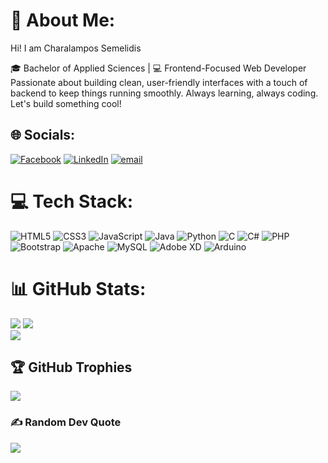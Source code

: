 # 💫 About Me:
Hi! I am Charalampos Semelidis

🎓 Bachelor of Applied Sciences | 💻 Frontend-Focused Web Developer
Passionate about building clean, user-friendly interfaces with a touch of backend to keep things running smoothly. Always learning, always coding. Let's build something cool!


## 🌐 Socials:
[![Facebook](https://img.shields.io/badge/Facebook-%231877F2.svg?style=for-the-badge&logo=Facebook&logoColor=white)](https://www.facebook.com/babissemel/) [![LinkedIn](https://img.shields.io/badge/LinkedIn-%230077B5.svg?logo=linkedin&logoColor=white)](https://www.linkedin.com/in/charalampos-semelidis-69636a227/) [![email](https://img.shields.io/badge/Email-D14836?logo=gmail&logoColor=white)](mailto:babissemel@hotmail.com) 

# 💻 Tech Stack:
![HTML5](https://img.shields.io/badge/html5-%23E34F26.svg?style=for-the-badge&logo=html5&logoColor=white) ![CSS3](https://img.shields.io/badge/css3-%231572B6.svg?style=for-the-badge&logo=css3&logoColor=white) ![JavaScript](https://img.shields.io/badge/javascript-%23323330.svg?style=for-the-badge&logo=javascript&logoColor=%23F7DF1E) ![Java](https://img.shields.io/badge/java-%23ED8B00.svg?style=for-the-badge&logo=openjdk&logoColor=white) ![Python](https://img.shields.io/badge/python-3670A0?style=for-the-badge&logo=python&logoColor=ffdd54)
![C](https://img.shields.io/badge/c-%2300599C.svg?style=for-the-badge&logo=c&logoColor=white) ![C#](https://img.shields.io/badge/c%23-%23239120.svg?style=for-the-badge&logo=csharp&logoColor=white)    ![PHP](https://img.shields.io/badge/php-%23777BB4.svg?style=for-the-badge&logo=php&logoColor=white) ![Bootstrap](https://img.shields.io/badge/bootstrap-%238511FA.svg?style=for-the-badge&logo=bootstrap&logoColor=white) ![Apache](https://img.shields.io/badge/apache-%23D42029.svg?style=for-the-badge&logo=apache&logoColor=white) ![MySQL](https://img.shields.io/badge/mysql-4479A1.svg?style=for-the-badge&logo=mysql&logoColor=white) ![Adobe XD](https://img.shields.io/badge/Adobe%20XD-470137?style=for-the-badge&logo=Adobe%20XD&logoColor=#FF61F6) ![Arduino](https://img.shields.io/badge/-Arduino-00979D?style=for-the-badge&logo=Arduino&logoColor=white)
# 📊 GitHub Stats:
![](https://github-readme-stats.vercel.app/api/top-langs/?username=champos4&theme=dark&hide_border=false&include_all_commits=false&count_private=false&layout=compact)
![](https://nirzak-streak-stats.vercel.app/?user=champos4&theme=dark&hide_border=false)<br/>
![](https://github-readme-stats.vercel.app/api?username=champos4&theme=dark&hide_border=false&include_all_commits=false&count_private=false)<br/>


## 🏆 GitHub Trophies
![](https://github-profile-trophy.vercel.app/?username=champos4&theme=transparent&no-frame=false&no-bg=true&margin-w=4)

### ✍️ Random Dev Quote
![](https://quotes-github-readme.vercel.app/api?type=horizontal&theme=radical)

<!-- Proudly created with GPRM ( https://gprm.itsvg.in ) -->
